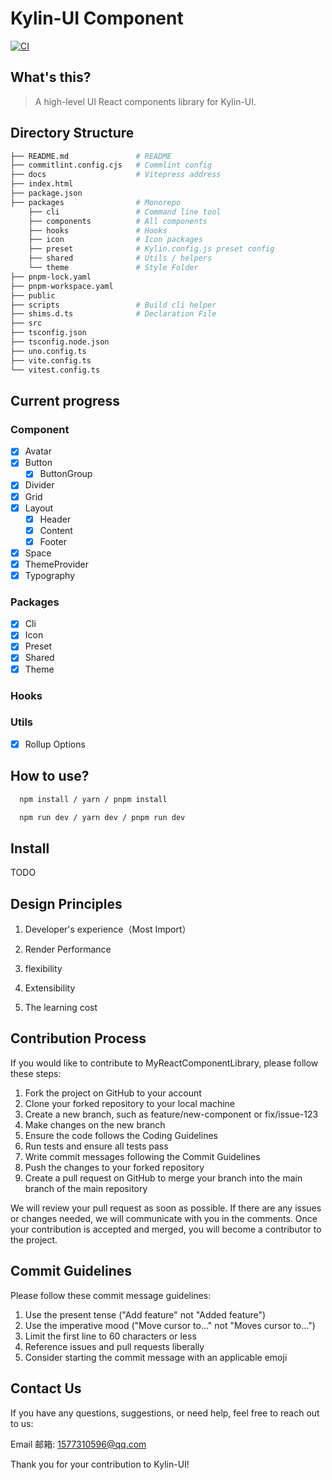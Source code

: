 # Kylin-UI Component

[![CI](https://github.com/kongmingLatern/kylin-ui/actions/workflows/main.yml/badge.svg)](https://github.com/kongmingLatern/kylin-ui/actions/workflows/main.yml)

## What's this?

> A high-level UI React components library for Kylin-UI.

## Directory Structure

```bash
├── README.md               # README
├── commitlint.config.cjs   # Commlint config
├── docs                    # Vitepress address
├── index.html
├── package.json
├── packages                # Monorepo
    ├── cli                 # Command line tool
    ├── components          # All components
    ├── hooks               # Hooks
    ├── icon                # Icon packages
    ├── preset              # Kylin.config.js preset config
    ├── shared              # Utils / helpers
    └── theme               # Style Folder
├── pnpm-lock.yaml
├── pnpm-workspace.yaml
├── public
├── scripts                 # Build cli helper
├── shims.d.ts              # Declaration File
├── src
├── tsconfig.json
├── tsconfig.node.json
├── uno.config.ts
├── vite.config.ts
└── vitest.config.ts
```

## Current progress

### Component

- [x] Avatar
- [x] Button
  - [x] ButtonGroup
- [x] Divider
- [x] Grid
- [x] Layout
  - [x] Header
  - [x] Content
  - [x] Footer
- [x] Space
- [x] ThemeProvider
- [x] Typography

### Packages

- [x] Cli
- [x] Icon
- [x] Preset
- [x] Shared
- [x] Theme

### Hooks

### Utils

- [x] Rollup Options

## How to use?

```bash
  npm install / yarn / pnpm install

  npm run dev / yarn dev / pnpm run dev
```

## Install

TODO

## Design Principles

1. Developer's experience（Most Import）

2. Render Performance

3. flexibility

4. Extensibility

5. The learning cost

## Contribution Process

If you would like to contribute to MyReactComponentLibrary, please follow these steps:

1. Fork the project on GitHub to your account
2. Clone your forked repository to your local machine
3. Create a new branch, such as feature/new-component or fix/issue-123
4. Make changes on the new branch
5. Ensure the code follows the Coding Guidelines
6. Run tests and ensure all tests pass
7. Write commit messages following the Commit Guidelines
8. Push the changes to your forked repository
9. Create a pull request on GitHub to merge your branch into the main branch of the main repository

We will review your pull request as soon as possible. If there are any issues or changes needed, we will communicate with you in the comments. Once your contribution is accepted and merged, you will become a contributor to the project.

## Commit Guidelines

Please follow these commit message guidelines:

1. Use the present tense ("Add feature" not "Added feature")
2. Use the imperative mood ("Move cursor to..." not "Moves cursor to...")
3. Limit the first line to 60 characters or less
4. Reference issues and pull requests liberally
5. Consider starting the commit message with an applicable emoji

## Contact Us

If you have any questions, suggestions, or need help, feel free to reach out to us:

Email 邮箱: <1577310596@qq.com>

Thank you for your contribution to Kylin-UI!
